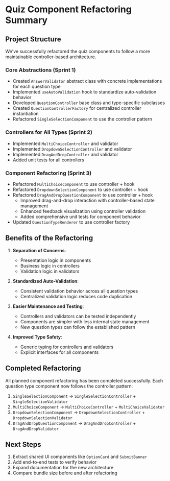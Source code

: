# Quiz Component Refactoring Summary

## Project Structure
We've successfully refactored the quiz components to follow a more maintainable controller-based architecture.

### Core Abstractions (Sprint 1)
- Created `AnswerValidator` abstract class with concrete implementations for each question type
- Implemented `useAutoValidation` hook to standardize auto-validation behavior
- Developed `QuestionController` base class and type-specific subclasses
- Created `QuestionControllerFactory` for centralized controller instantiation
- Refactored `SingleSelectionComponent` to use the controller pattern

### Controllers for All Types (Sprint 2)
- Implemented `MultiChoiceController` and validator
- Implemented `DropdownSelectionController` and validator
- Implemented `DragAndDropController` and validator
- Added unit tests for all controllers

### Component Refactoring (Sprint 3)
- Refactored `MultiChoiceComponent` to use controller + hook
- Refactored `DropdownSelectionComponent` to use controller + hook
- Refactored `DragAndDropQuestionComponent` to use controller + hook
  - Improved drag-and-drop interaction with controller-based state management
  - Enhanced feedback visualization using controller validation
  - Added comprehensive unit tests for component behavior
- Updated `QuestionTypeRenderer` to use controller factory

## Benefits of the Refactoring
1. **Separation of Concerns**: 
   - Presentation logic in components
   - Business logic in controllers
   - Validation logic in validators

2. **Standardized Auto-Validation**:
   - Consistent validation behavior across all question types
   - Centralized validation logic reduces code duplication

3. **Easier Maintenance and Testing**:
   - Controllers and validators can be tested independently
   - Components are simpler with less internal state management
   - New question types can follow the established pattern

4. **Improved Type Safety**:
   - Generic typing for controllers and validators
   - Explicit interfaces for all components

## Completed Refactoring
All planned component refactoring has been completed successfully. Each question type component now follows the controller pattern:

1. `SingleSelectionComponent` → `SingleSelectionController` + `SingleSelectionValidator`
2. `MultiChoiceComponent` → `MultiChoiceController` + `MultiChoiceValidator` 
3. `DropdownSelectionComponent` → `DropdownSelectionController` + `DropdownSelectionValidator`
4. `DragAndDropQuestionComponent` → `DragAndDropController` + `DragAndDropValidator`

## Next Steps
1. Extract shared UI components like `OptionCard` and `SubmitBanner`
2. Add end-to-end tests to verify behavior
3. Expand documentation for the new architecture
4. Compare bundle size before and after refactoring
